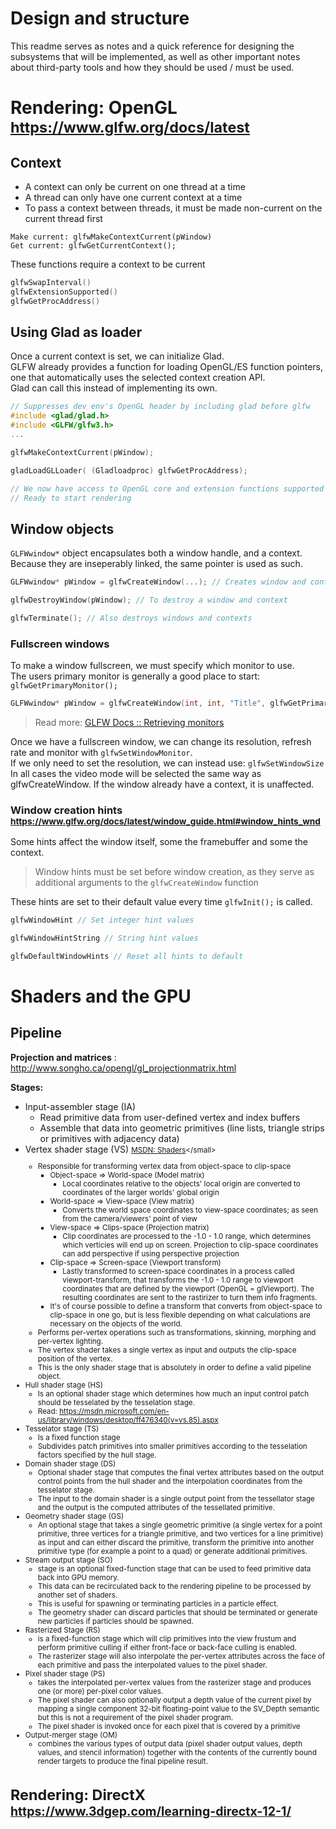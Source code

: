 # Design and structure

This readme serves as notes and a quick reference for designing the subsystems that will be implemented, as well as other important notes about third-party tools and how they should be used / must be used.



# Rendering: OpenGL  <small>https://www.glfw.org/docs/latest</small>

## **Context**

- A context can only be current on one thread at a time
- A thread can only have one current context at a time
- To pass a context between threads, it must be made non-current on the current thread first  

```
Make current: glfwMakeContextCurrent(pWindow)
Get current: glfwGetCurrentContext();
```

These functions require a context to be current

```C
glfwSwapInterval()
glfwExtensionSupported()
glfwGetProcAddress()
```

## **Using Glad as loader**

Once a current context is set, we can initialize Glad.  
GLFW already provides a function for loading OpenGL/ES function pointers, one that automatically uses the selected context creation API.  
Glad can call this instead of implementing its own.

```C++
// Suppresses dev env's OpenGL header by including glad before glfw
#include <glad/glad.h> 
#include <GLFW/glfw3.h>
...

glfwMakeContextCurrent(pWindow);

gladLoadGLLoader( (Gladloadproc) glfwGetProcAddress);

// We now have access to OpenGL core and extension functions supported
// Ready to start rendering
```

## **Window objects**

``GLFWwindow*`` object encapsulates both a window handle, and a context. Because they are inseperably linked, the same pointer is used as such.

```C++
GLFWwindow* pWindow = glfwCreateWindow(...); // Creates window and context

glfwDestroyWindow(pWindow); // To destroy a window and context

glfwTerminate(); // Also destroys windows and contexts
```

### **Fullscreen windows**

To make a window fullscreen, we must specify which monitor to use.  
The users primary monitor is generally a good place to start: ``glfwGetPrimaryMonitor();``

```C++
GLFWwindow* pWindow = glfwCreateWindow(int, int, "Title", glfwGetPrimaryMonitor(), nullptr);
```

>Read more: [GLFW Docs :: Retrieving monitors](https://www.glfw.org/docs/latest/monitor_guide.html#monitor_monitors)

Once we have a fullscreen window, we can change its resolution, refresh rate and monitor with ``glfwSetWindowMonitor``.  
If we only need to set the resolution, we can instead use: ``glfwSetWindowSize``  
In all cases the video mode will be selected the same way as glfwCreateWindow. If the window already have a context, it is unaffected.

### **Window creation hints** <small>https://www.glfw.org/docs/latest/window_guide.html#window_hints_wnd</small>

Some hints affect the window itself, some the framebuffer and some the context.

> Window hints must be set before window creation, as they serve as additional arguments to the ``glfwCreateWindow`` function

These hints are set to their default value every time ``glfwInit();`` is called.  
```C++
glfwWindowHint // Set integer hint values

glfwWindowHintString // String hint values

glfwDefaultWindowHints // Reset all hints to default
```

# Shaders and the GPU

## **Pipeline**

**Projection and matrices** : http://www.songho.ca/opengl/gl_projectionmatrix.html

**Stages:**

- Input-assembler stage (IA)
    - Read primitive data from user-defined vertex and index buffers
    - Assemble that data into geometric primitives (line lists, triangle strips or primitives with adjacency data)
- Vertex shader stage (VS) <small>[MSDN: Shaders](https://docs.microsoft.com/en-us/previous-versions//bb205146(v=vs.85)?redirectedfrom=MSDN)</small>
    - Responsible for transforming vertex data from object-space to clip-space
        - Object-space => World-space (Model matrix)
            - Local coordinates relative to the objects' local origin are converted to coordinates of the larger worlds' global origin
        - World-space => View-space (View matrix)
            - Converts the world space coordinates to view-space coordinates; as seen from the camera/viewers' point of view
        - View-space => Clips-space (Projection matrix)
            - Clip coordinates are processed to the -1.0 - 1.0 range, which determines which verticies will end up on screen. Projection to clip-space coordinates can add perspective if using perspective projection
        - Clip-space => Screen-space (Viewport transform)
            - Lastly transformed to screen-space coordinates in a process called viewport-transform, that transforms the -1.0 - 1.0 range to viewport coordinates that are defined by the viewport (OpenGL = glViewport). The resulting coordinates are sent to the rastirizer to turn them info fragments.
        - It's of course possible to define a transform that converts from object-space to clip-space in one go, but is less flexible depending on what calculations are necessary on the objects of the world.
    - Performs per-vertex operations such as transformations, skinning, morphing and per-vertex lighting. 
    - The vertex shader takes a single vertex as input and outputs the clip-space position of the vertex. 
    - This is the only shader stage that is absolutely in order to define a valid pipeline object.
- Hull shader stage (HS)
    - Is an optional shader stage which determines how much an input control patch should be tesselated by the tesselation stage.
    - Read: https://msdn.microsoft.com/en-us/library/windows/desktop/ff476340(v=vs.85).aspx
- Tesselator stage (TS)
    - Is a fixed function stage
    - Subdivides patch primitives into smaller primitives according to the tesselation factors specified by the hull stage.
- Domain shader stage (DS)
    - Optional shader stage that computes the final vertex attributes based on the output control points from the hull shader and the interpolation coordinates from the tesselator stage.
    - The input to the domain shader is a single output point from the tessellator stage and the output is the computed attributes of the tessellated primitive.
- Geometry shader stage (GS)
    - An optional stage  that takes a single geometric primitive (a single vertex for a point primitive, three vertices for a triangle primitive, and two vertices for a line primitive) as input and can either discard the primitive, transform the primitive into another primitive type (for example a point to a quad) or generate additional primitives.
- Stream output stage (SO)
    - stage is an optional fixed-function stage that can be used to feed primitive data back into GPU memory. 
    - This data can be recirculated back to the rendering pipeline to be processed by another set of shaders. 
    - This is useful for spawning or terminating particles in a particle effect. 
    - The geometry shader can discard particles that should be terminated or generate new particles if particles should be spawned.
- Rasterized Stage (RS)
    -  is a fixed-function stage which will clip primitives into the view frustum and perform primitive culling if either front-face or back-face culling is enabled. 
    - The rasterizer stage will also interpolate the per-vertex attributes across the face of each primitive and pass the interpolated values to the pixel shader.
- Pixel shader stage (PS)
    - takes the interpolated per-vertex values from the rasterizer stage and produces one (or more) per-pixel color values. 
    - The pixel shader can also optionally output a depth value of the current pixel by mapping a single component 32-bit floating-point value to the SV_Depth semantic but this is not a requirement of the pixel shader program. 
    - The pixel shader is invoked once for each pixel that is covered by a primitive
- Output-merger stage (OM)
    - combines the various types of output data (pixel shader output values, depth values, and stencil information) together with the contents of the currently bound render targets to produce the final pipeline result.


# Rendering: DirectX  <small>https://www.3dgep.com/learning-directx-12-1/</small>